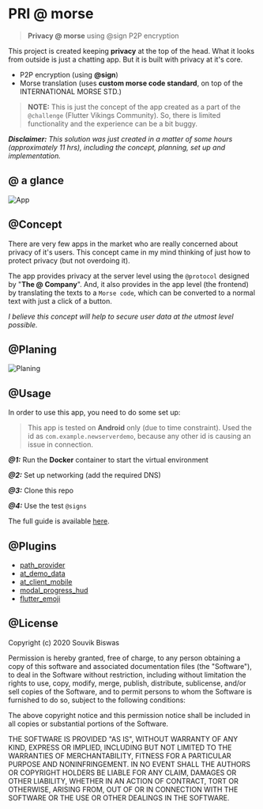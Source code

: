 # PRI @ morse
> **Privacy @ morse** using @sign P2P encryption

This project is created keeping **privacy** at the top of the head. What it looks from outside is just a chatting app. But it is built with privacy at it's core.

* P2P encryption (using **@sign**)
* Morse translation (uses **custom morse code standard**, on top of the INTERNATIONAL MORSE STD.)

> **NOTE:** This is just the concept of the app created as a part of the `@challenge` (Flutter Vikings Community). So, there is limited functionality and the experience can be a bit buggy.

***Disclaimer:** This solution was just created in a matter of some hours (approximately 11 hrs), including the concept, planning, set up and implementation.*

## @ a glance

![App](https://github.com/sbis04/pri_at_morse/raw/master/screenshots/pri%40morse.png)

## @Concept

There are very few apps in the market who are really concerned about privacy of it's users. This concept came in my mind thinking of just how to protect privacy (but not overdoing it).

The app provides privacy at the server level using the `@protocol` designed by "**The @ Company**". And, it also provides in the app level (the frontend) by translating the texts to a `Morse code`, which can be converted to a normal text with just a click of a button.

*I believe this concept will help to secure user data at the utmost level possible.*

## @Planing

![Planing](https://github.com/sbis04/pri_at_morse/raw/master/screenshots/planing.png)

## @Usage

In order to use this app, you need to do some set up:

> This app is tested on **Android** only (due to time constraint).
> Used the id as `com.example.newserverdemo`, because any other id is causing an issue in connection.

***@1:*** Run the **Docker** container to start the virtual environment

***@2:*** Set up networking (add the required DNS)

***@3:*** Clone this repo

***@4:*** Use the test `@signs`

The full guide is available [here](https://atsign.dev/gettingstarted.html).

## @Plugins

- [path_provider](https://pub.dev/packages/path_provider)
- [at_demo_data](https://pub.dev/packages/at_demo_data)
- [at_client_mobile](https://pub.dev/packages/at_client_mobile)
- [modal_progress_hud](https://pub.dev/packages/modal_progress_hud)
- [flutter_emoji](https://pub.dev/packages/flutter_emoji)

## @License

Copyright (c) 2020 Souvik Biswas

Permission is hereby granted, free of charge, to any person obtaining a copy
of this software and associated documentation files (the "Software"), to deal
in the Software without restriction, including without limitation the rights
to use, copy, modify, merge, publish, distribute, sublicense, and/or sell
copies of the Software, and to permit persons to whom the Software is
furnished to do so, subject to the following conditions:

The above copyright notice and this permission notice shall be included in all
copies or substantial portions of the Software.

THE SOFTWARE IS PROVIDED "AS IS", WITHOUT WARRANTY OF ANY KIND, EXPRESS OR
IMPLIED, INCLUDING BUT NOT LIMITED TO THE WARRANTIES OF MERCHANTABILITY,
FITNESS FOR A PARTICULAR PURPOSE AND NONINFRINGEMENT. IN NO EVENT SHALL THE
AUTHORS OR COPYRIGHT HOLDERS BE LIABLE FOR ANY CLAIM, DAMAGES OR OTHER
LIABILITY, WHETHER IN AN ACTION OF CONTRACT, TORT OR OTHERWISE, ARISING FROM,
OUT OF OR IN CONNECTION WITH THE SOFTWARE OR THE USE OR OTHER DEALINGS IN THE
SOFTWARE.
